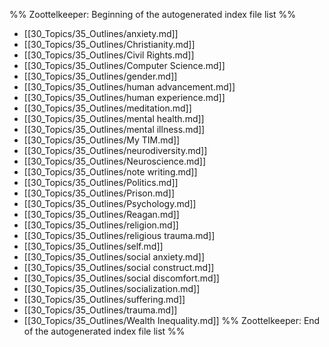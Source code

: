 %% Zoottelkeeper: Beginning of the autogenerated index file list  %%
-  [[30_Topics/35_Outlines/anxiety.md]]
-  [[30_Topics/35_Outlines/Christianity.md]]
-  [[30_Topics/35_Outlines/Civil Rights.md]]
-  [[30_Topics/35_Outlines/Computer Science.md]]
-  [[30_Topics/35_Outlines/gender.md]]
-  [[30_Topics/35_Outlines/human advancement.md]]
-  [[30_Topics/35_Outlines/human experience.md]]
-  [[30_Topics/35_Outlines/meditation.md]]
-  [[30_Topics/35_Outlines/mental health.md]]
-  [[30_Topics/35_Outlines/mental illness.md]]
-  [[30_Topics/35_Outlines/My TIM.md]]
-  [[30_Topics/35_Outlines/neurodiversity.md]]
-  [[30_Topics/35_Outlines/Neuroscience.md]]
-  [[30_Topics/35_Outlines/note writing.md]]
-  [[30_Topics/35_Outlines/Politics.md]]
-  [[30_Topics/35_Outlines/Prison.md]]
-  [[30_Topics/35_Outlines/Psychology.md]]
-  [[30_Topics/35_Outlines/Reagan.md]]
-  [[30_Topics/35_Outlines/religion.md]]
-  [[30_Topics/35_Outlines/religious trauma.md]]
-  [[30_Topics/35_Outlines/self.md]]
-  [[30_Topics/35_Outlines/social anxiety.md]]
-  [[30_Topics/35_Outlines/social construct.md]]
-  [[30_Topics/35_Outlines/social discomfort.md]]
-  [[30_Topics/35_Outlines/socialization.md]]
-  [[30_Topics/35_Outlines/suffering.md]]
-  [[30_Topics/35_Outlines/trauma.md]]
-  [[30_Topics/35_Outlines/Wealth Inequality.md]]
%% Zoottelkeeper: End of the autogenerated index file list  %%
